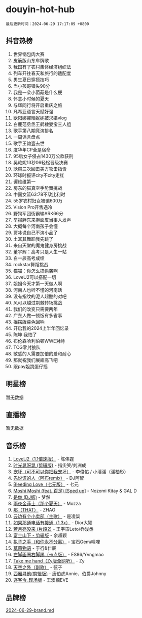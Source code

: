 # douyin-hot-hub

`最后更新时间：2024-06-29 17:17:09 +0800`

## 抖音热榜

1. 世界锅包肉大赛
1. 皮筋版山东车牌歌
1. 我国有了农村集体经济组织法
1. 列车开往春天和旅行的适配度
1. 男生夏日穿搭技巧
1. 当小孩哥错失90分
1. 我是一朵小菌菇是什么梗
1. 怀念小时候的夏天
1. 与辉同行将开启重庆之旅
1. 凡希亚语言天赋好强
1. 欧阳娜娜晒妮妮被求婚vlog
1. 白鹿范丞丞王鹤棣耍宝三人组
1. 歌手第八期竞演排名
1. 一周谣言盘点
1. 歌手王韵壹去世
1. 度华年CP全是宿命
1. 95后女子侵占1430万公款获刑
1. 吴艳妮13秒06轻松晋级决赛
1. 耿爽三次回击美方攻击指责
1. 环球时报评city不city走红
1. 谭维维第一
1. 房东的猫真空手势舞挑战
1. 中国女篮63:78不敌比利时
1. 55岁农村妇女被骗600万
1. Vision Pro开售遇冷
1. 野狗军团街霸输ARK66分
1. 举报胖东来擀面皮当事人发声
1. 大概每个河南孩子会懂
1. 贾冰说自己不演小品了
1. 土耳其舞蹈我先跳了
1. 来自天堂的魔鬼健身房挑战
1. 董宇辉：高考只是人生一站
1. 白一辰高考成绩
1. rockstar舞蹈挑战
1. 猫猫：你怎么搞偷袭啊
1. LoveU2可以搭配一切
1. 姐姐今天才第一天做人啊
1. 河南人也听不懂的河南话
1. 没有指纹的泥人超酷的对吧
1. 风可以越过荆棘转场挑战
1. 我们的改变只需要两年
1. 广东人做一顿饭有多省事
1. 摇摆版暮色回响
1. 开启我的2024上半年回忆录
1. 陈坤 我怕了
1. 布伦森哈利伯顿WWE对峙
1. TCG零封狼队
1. 敏感的人需要加倍的爱和耐心
1. 那就祝我们展翅高飞吧
1. 跟pay姐跳蛋仔摇

## 明星榜

暂无数据

## 直播榜

暂无数据

## 音乐榜

1. [LoveU2（1.1倍速版）](https://sf3-cdn-tos.douyinstatic.com/obj/tos-cn-ve-2774/oQMeDffLaEmgMwgCOEMAFCI6INzoFPgWdD0rsa) - 陈伟霆
1. [时光晃呀晃 (剪辑版)](https://sf3-cdn-tos.douyinstatic.com/obj/tos-cn-ve-2774/o8ACeQem3gwI1x3GIYGAfKG0LJebKFRJDwRwyW) - 指尖笑/刘洲成
1. [宠坏（可不可以你把我宠坏）](https://sf3-cdn-tos.douyinstatic.com/obj/tos-cn-ve-2774/ocWI8ft2gd0rAfXKzvKGeMQM6fVLTLfA8UJzwl) - 李俊佑 / 小潘潘（潘柚彤）
1. [先说谎的人（阿布remix）](https://sf5-hl-cdn-tos.douyinstatic.com/obj/tos-cn-ve-2774/owQtOFmAzBgxBKDOYfeCTQTgE9cDORrOQqmCZy) - DJ阿智
1. [Bleeding Love（七元版）](https://sf27-cdn-tos.douyinstatic.com/obj/tos-cn-ve-2774/oEgC9eZFHQ1MfSRnrfkzFp8AayDWqAQMABBgUs) - 七元
1. [Moshi Moshi (feat. 百足) [Sped up]](https://sf3-cdn-tos.douyinstatic.com/obj/tos-cn-ve-2774/ocCPFQcXJLeroaIdQLIGAoeeYM3OAUYGDguHXz) - Nozomi Kitay & GAL D
1. [是你 (DJ版)](https://sf3-cdn-tos.douyinstatic.com/obj/tos-cn-ve-2774/1ec766e572b34c42853ce6315d426850) - 梦然
1. [雨夜金菲士（那个夏天）](https://sf3-cdn-tos.douyinstatic.com/obj/tos-cn-ve-2774/osPmPLDWQBBE2Z6bftCgYwkFaF4pEYEneXaZQs) - Mozza
1. [那（THAT）](https://sf6-cdn-tos.douyinstatic.com/obj/tos-cn-ve-2774/oIIWGeBZCnlGx9tl0gFlCfwlQbj7QWAD8HYAGg) - ZHAO
1. [云边有个小卖部（主歌）](https://sf3-cdn-tos.douyinstatic.com/obj/tos-cn-ve-2774/okvgzOZylLA4WYUHkAhpy5DrCiqAmBjiMIkJp) - 是凌柒
1. [如果那通电话有接通（1.3x）](https://sf5-hl-cdn-tos.douyinstatic.com/obj/tos-cn-ve-2774/ocJeJKhUhAJG8EYZiEFfGFAPkD3beMQ5mwDv1e) - Dior大颖
1. [若月亮没来 (片段2)](https://sf3-cdn-tos.douyinstatic.com/obj/tos-cn-ve-2774/ocQavLLjkCOeDxGyYeIMGgNAIwJ0QXE1Ve3Fzv) - 王宇宙Leto/乔浚丞
1. [富士山下 - 剪辑版](https://sf27-cdn-tos.douyinstatic.com/obj/tos-cn-ve-2774/o4QGmeUZhQXvtC5BDkogeQni8WbdCBUJEYI12v) - 余超颖
1. [执子之手（和你永不分离）](https://sf5-hl-cdn-tos.douyinstatic.com/obj/tos-cn-ve-2774/oU4mUWISThYfqtA61VOl8PAQGeK2LGGQfFCZfY) - 宝石Gem\哩哩
1. [草莓物语](https://sf5-hl-cdn-tos.douyinstatic.com/obj/tos-cn-ve-2774/okynhJ7jEAIIZBfsLgYMEI8QC3WbQNN66RKzhT) - 于行&仁辰
1. [左脚画圈右脚踢（卡点版）](https://sf27-cdn-tos.douyinstatic.com/obj/tos-cn-ve-2774/oAoAIr8BJv8B7W4CEBMsaSfDWrAiF4izwIDMJg) - ES86/Yvngmao
1. [Take me hand（Zy版全网听）](https://sf3-cdn-tos.douyinstatic.com/obj/tos-cn-ve-2774/owyUoUuVpA1I7BiszAYMSqbGseWQw8P7Ea2BiR) - Zy
1. [天空之外（副歌）](https://sf5-hl-cdn-tos.douyinstatic.com/obj/tos-cn-ve-2774/oAYn0BTp8jS8iSyZSHMUWAikyvAWI1c7aiJTr) - 弦子
1. [西厢寻他(剪辑版)](https://sf5-hl-cdn-tos.douyinstatic.com/obj/tos-cn-ve-2774/oUsAVfAQKlRNxEv5qxvIB8o5qmIWUcXbzJKJhw) - 唐伯虎Annie、伯爵Johnny
1. [逐客令_现场版](https://sf5-hl-cdn-tos.douyinstatic.com/obj/tos-cn-ve-2774/okjvqFftEMAIgLPvI8f4MT5CZVyxmDQdBOwjBv) - 王澳楠EVE

## 品牌榜

[2024-06-29-brand.md](2024-06-29-brand.md)
